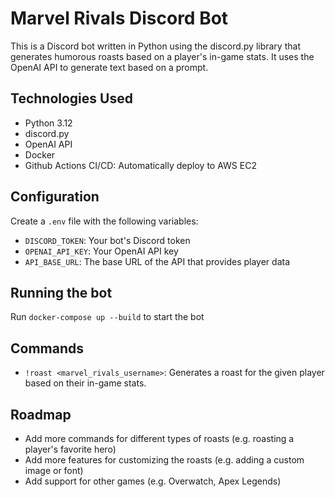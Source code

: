 # Marvel Rivals Discord Bot

This is a Discord bot written in Python using the discord.py library that generates humorous roasts based on a player's in-game stats. It uses the OpenAI API to generate text based on a prompt.

## Technologies Used

- Python 3.12
- discord.py
- OpenAI API
- Docker
- Github Actions CI/CD: Automatically deploy to AWS EC2

## Configuration

Create a `.env` file with the following variables:

- `DISCORD_TOKEN`: Your bot's Discord token
- `OPENAI_API_KEY`: Your OpenAI API key
- `API_BASE_URL`: The base URL of the API that provides player data

## Running the bot

Run `docker-compose up --build` to start the bot

## Commands

- `!roast <marvel_rivals_username>`: Generates a roast for the given player based on their in-game stats.

## Roadmap

- Add more commands for different types of roasts (e.g. roasting a player's favorite hero)
- Add more features for customizing the roasts (e.g. adding a custom image or font)
- Add support for other games (e.g. Overwatch, Apex Legends)
